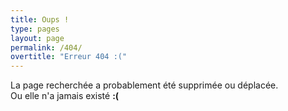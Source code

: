 ```yaml
---
title: Oups !
type: pages
layout: page
permalink: /404/
overtitle: "Erreur 404 :("
---
```

La page recherchée a probablement été supprimée ou déplacée.  
Ou elle n'a jamais existé **:(**
